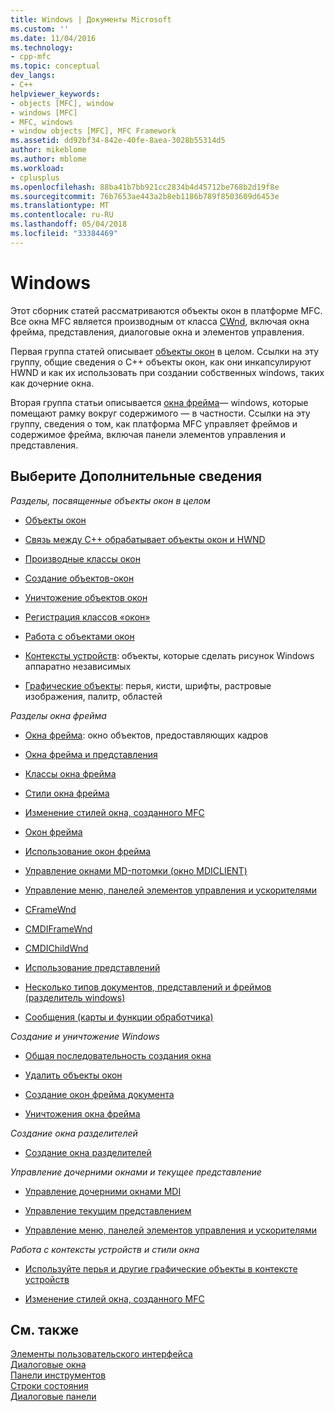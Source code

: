 ```yaml
---
title: Windows | Документы Microsoft
ms.custom: ''
ms.date: 11/04/2016
ms.technology:
- cpp-mfc
ms.topic: conceptual
dev_langs:
- C++
helpviewer_keywords:
- objects [MFC], window
- windows [MFC]
- MFC, windows
- window objects [MFC], MFC Framework
ms.assetid: dd92bf34-842e-40fe-8aea-3028b55314d5
author: mikeblome
ms.author: mblome
ms.workload:
- cplusplus
ms.openlocfilehash: 88ba41b7bb921cc2834b4d45712be768b2d19f8e
ms.sourcegitcommit: 76b7653ae443a2b8eb1186b789f8503609d6453e
ms.translationtype: MT
ms.contentlocale: ru-RU
ms.lasthandoff: 05/04/2018
ms.locfileid: "33384469"
---
```

# <a name="windows"></a>Windows
Этот сборник статей рассматриваются объекты окон в платформе MFC. Все окна MFC является производным от класса [CWnd](../mfc/reference/cwnd-class.md), включая окна фрейма, представления, диалоговые окна и элементов управления.  
  
 Первая группа статей описывает [объекты окон](../mfc/window-objects.md) в целом. Ссылки на эту группу, общие сведения о C++ объекты окон, как они инкапсулируют HWND и как их использовать при создании собственных windows, таких как дочерние окна.  
  
 Вторая группа статьи описывается [окна фрейма](../mfc/frame-windows.md)— windows, которые помещают рамку вокруг содержимого — в частности. Ссылки на эту группу, сведения о том, как платформа MFC управляет фреймов и содержимое фрейма, включая панели элементов управления и представления.  
  
## <a name="what-do-you-want-to-know-more-about"></a>Выберите Дополнительные сведения  
 *Разделы, посвященные объекты окон в целом*  
  
-   [Объекты окон](../mfc/window-objects.md)  
  
-   [Связь между C++ обрабатывает объекты окон и HWND](../mfc/relationship-between-a-cpp-window-object-and-an-hwnd.md)  
  
-   [Производные классы окон](../mfc/derived-window-classes.md)  
  
-   [Создание объектов-окон](../mfc/creating-windows.md)  
  
-   [Уничтожение объектов окон](../mfc/destroying-window-objects.md)  
  
-   [Регистрация классов «окон»](../mfc/registering-window-classes.md)  
  
-   [Работа с объектами окон](../mfc/working-with-window-objects.md)  
  
-   [Контексты устройств](../mfc/device-contexts.md): объекты, которые сделать рисунок Windows аппаратно независимых  
  
-   [Графические объекты](../mfc/graphic-objects.md): перья, кисти, шрифты, растровые изображения, палитр, областей  
  
 *Разделы окна фрейма*  
  
-   [Окна фрейма](../mfc/frame-windows.md): окно объектов, предоставляющих кадров  
  
-   [Окна фрейма и представления](../mfc/frame-windows.md)  
  
-   [Классы окна фрейма](../mfc/frame-window-classes.md)  
  
-   [Стили окна фрейма](../mfc/frame-window-styles-cpp.md)  
  
-   [Изменение стилей окна, созданного MFC](../mfc/changing-the-styles-of-a-window-created-by-mfc.md)  
  
-   [Окон фрейма](../mfc/what-frame-windows-do.md)  
  
-   [Использование окон фрейма](../mfc/using-frame-windows.md)  
  
-   [Управление окнами MD-потомки (окно MDICLIENT)](../mfc/managing-mdi-child-windows.md)  
  
-   [Управление меню, панелей элементов управления и ускорителями](../mfc/managing-menus-control-bars-and-accelerators.md)  
  
-   [CFrameWnd](../mfc/reference/cframewnd-class.md)  
  
-   [CMDIFrameWnd](../mfc/reference/cmdiframewnd-class.md)  
  
-   [CMDIChildWnd](../mfc/reference/cmdichildwnd-class.md)  
  
-   [Использование представлений](../mfc/using-views.md)  
  
-   [Несколько типов документов, представлений и фреймов (разделитель windows)](../mfc/multiple-document-types-views-and-frame-windows.md)  
  
-   [Сообщения (карты и функции обработчика)](../mfc/messages.md)  
  
 *Создание и уничтожение Windows*  
  
-   [Общая последовательность создания окна](../mfc/general-window-creation-sequence.md)  
  
-   [Удалить объекты окон](../mfc/destroying-window-objects.md)  
  
-   [Создание окон фрейма документа](../mfc/creating-document-frame-windows.md)  
  
-   [Уничтожения окна фрейма](../mfc/destroying-frame-windows.md)  
  
 *Создание окна разделителей*  
  
-   [Создание окна разделителей](../mfc/multiple-document-types-views-and-frame-windows.md)  
  
 *Управление дочерними окнами и текущее представление*  
  
-   [Управление дочерними окнами MDI](../mfc/managing-mdi-child-windows.md)  
  
-   [Управление текущим представлением](../mfc/managing-the-current-view.md)  
  
-   [Управление меню, панелей элементов управления и ускорителями](../mfc/managing-menus-control-bars-and-accelerators.md)  
  
 *Работа с контексты устройств и стили окна*  
  
-   [Используйте перья и другие графические объекты в контексте устройств](../mfc/graphic-objects.md)  
  
-   [Изменение стилей окна, созданного MFC](../mfc/changing-the-styles-of-a-window-created-by-mfc.md)  
  
## <a name="see-also"></a>См. также  
 [Элементы пользовательского интерфейса](../mfc/user-interface-elements-mfc.md)   
 [Диалоговые окна](../mfc/dialog-boxes.md)   
 [Панели инструментов](../mfc/toolbars.md)   
 [Строки состояния](../mfc/status-bars.md)   
 [Диалоговые панели](../mfc/dialog-bars.md)


